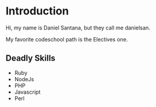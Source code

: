# Introduction

Hi, my name is Daniel Santana, but they call me danielsan.

My favorite codeschool path is the Electives one.


## Deadly Skills

* Ruby
* NodeJs
* PHP
* Javascript
* Perl

